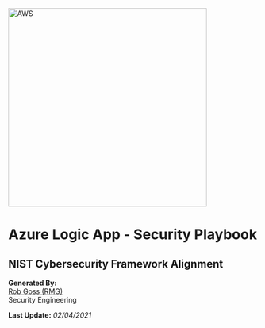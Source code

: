 <img src="https://upload.wikimedia.org/wikipedia/commons/a/a8/Microsoft_Azure_Logo.svg" alt="AWS" width="400"/>

# Azure Logic App - Security Playbook <!-- omit in toc -->

## NIST Cybersecurity Framework Alignment <!-- omit in toc -->

**Generated By:**  
[Rob Goss (RMG)](https://cgweb3/profile/RMG)
<br>
Security Engineering

**Last Update:** *02/04/2021*
